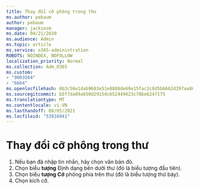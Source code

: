 ```yaml
---
title: Thay đổi cỡ phông trong thư
ms.author: pebaum
author: pebaum
manager: jackiesm
ms.date: 04/21/2020
ms.audience: Admin
ms.topic: article
ms.service: o365-administration
ROBOTS: NOINDEX, NOFOLLOW
localization_priority: Normal
ms.collection: Adm_O365
ms.custom:
- "9003564"
- "6664"
ms.openlocfilehash: 6b3c56e1dab9603e51e8888de69e15fac2c8d5b6662d297aa86eb714978c05e7
ms.sourcegitcommit: b5f7da89a650d2915dc652449623c78be6247175
ms.translationtype: MT
ms.contentlocale: vi-VN
ms.lasthandoff: 08/05/2021
ms.locfileid: "53916941"
---
```

# <a name="change-the-font-size-in-a-message"></a>Thay đổi cỡ phông trong thư

1. Nếu bạn đã nhập tin nhắn, hãy chọn văn bản đó.
2. Chọn biểu  **tượng** Định dạng bên dưới thư (đó là biểu tượng đầu tiên).
3. Chọn biểu  **tượng Cỡ**  phông phía trên thư (đó là biểu tượng thứ bảy).
4. Chọn kích cỡ.
